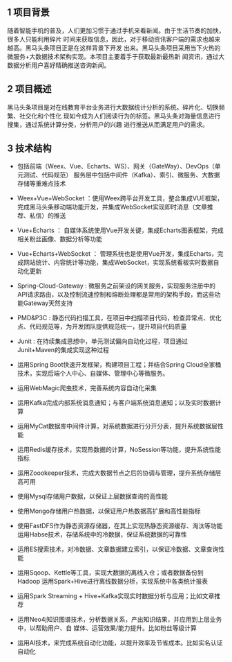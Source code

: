 ## **1** 项目背景

随着智能手机的普及，人们更加习惯于通过手机来看新闻。由于生活节奏的加快，很多人只能利用碎片  时间来获取信息，因此，对于移动资讯客户端的需求也越来越高。黑马头条项目正是在这样背景下开发  出来。黑马头条项目采用当下火热的微服务+大数据技术架构实现。本项目主要着手于获取最新最热新  闻资讯，通过大数据分析用户喜好精确推送咨询新闻。


## **2** 项目概述

黑马头条项目是对在线教育平台业务进行大数据统计分析的系统。碎片化、切换频繁、社交化和个性化  现如今成为人们阅读行为的标签。黑马头条对海量信息进行搜集，通过系统计算分类，分析用户的兴趣  进行推送从而满足用户的需求。


## **3** 技术结构

- 包括前端（Weex、Vue、Echarts、WS）、网关（GateWay）、DevOps（单元测试、代码规范） 服务层中包括中间件（Kafka）、索引、微服务、大数据存储等重难点技术

- Weex+Vue+WebSocket ：使用Weex跨平台开发工具，整合集成VUE框架，完成黑马头条移动端功能开发，并集成WebSocket实现即时消息（文章推荐、私信）的推送

- Vue+Echarts ： 自媒体系统使用Vue开发关键，集成Echarts图表框架，完成相关粉丝画像、数据分析等功能

- Vue+Echarts+WebSocket ： 管理系统也是使用Vue开发，集成Echarts，完成网站统计、内容统计等功能，集成WebSocket，实现系统看板实时数据自动化更新

- Spring-Cloud-Gateway : 微服务之前架设的网关服务，实现服务注册中的API请求路由，以及控制流速控制和熔断处理都是常用的架构手段，而这些功能Gateway天然支持

- PMD&P3C : 静态代码扫描工具，在项目中扫描项目代码，检查异常点、优化点、代码规范等，为开发团队提供规范统一，提升项目代码质量

- Junit : 在持续集成思想中，单元测试偏向自动化过程，项目通过Junit+Maven的集成实现这种过程
- 运用Spring Boot快速开发框架，构建项目工程；并结合Spring  Cloud全家桶技术，实现后端个人中心、自媒体、管理中心等微服务。
- 运用WebMagic爬虫技术，完善系统内容自动化采集

- 运用Kafka完成内部系统消息通知；与客户端系统消息通知；以及实时数据计算  
- 运用MyCat数据库中间件计算，对系统数据进行分开分表，提升系统数据层性能  
- 运用Redis缓存技术，实现热数据的计算，NoSession等功能，提升系统性能指标
- 运用Zoookeeper技术，完成大数据节点之后的协调与管理，提升系统存储层高可用 
- 使用Mysql存储用户数据，以保证上层数据查询的高性能
- 使用Mongo存储用户热数据，以保证用户热数据高扩展和高性能指标

- 使用FastDFS作为静态资源存储器，在其上实现热静态资源缓存、淘汰等功能运用Habse技术，存储系统中的冷数据，保证系统数据的可靠性

- 运用ES搜索技术，对冷数据、文章数据建立索引，以保证冷数据、文章查询性能 
- 运用Sqoop、Kettle等工具，实现大数据的离线入仓；或者数据备份到Hadoop  运用Spark+Hive进行离线数据分析，实现系统中各类统计报表
- 运用Spark Streaming + Hive+Kafka实现实时数据分析与应用；比如文章推荐

- 运用Neo4j知识图谱技术，分析数据关系，产出知识结果，并应用到上层业务中，以帮助用户、自  媒体、运营效果/能力提升。比如粉丝等级计算

- 运用AI技术，来完成系统自动化功能，以提升效率及节省成本。比如实名认证自动化
